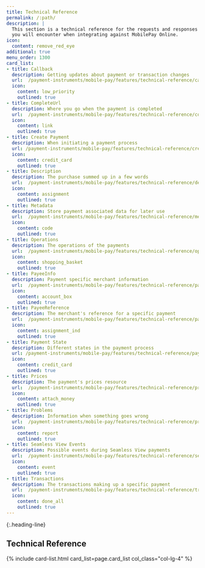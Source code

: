 ```yaml
---
title: Technical Reference
permalink: /:path/
description: |
  This section is a technical reference for the requests and responses
  you will encounter when integrating against MobilePay Online.
icon:
  content: remove_red_eye
additional: true
menu_order: 1300
card_list:
- title: Callback
  description: Getting updates about payment or transaction changes
  url:  /payment-instruments/mobile-pay/features/technical-reference/callback
  icon:
    content: low_priority
    outlined: true
- title: CompleteUrl
  description: Where you go when the payment is completed
  url:  /payment-instruments/mobile-pay/features/technical-reference/complete-url
  icon:
    content: link
    outlined: true
- title: Create Payment
  description: When initiating a payment process
  url: /payment-instruments/mobile-pay/features/technical-reference/create-payment
  icon:
    content: credit_card
    outlined: true
- title: Description
  description: The purchase summed up in a few words
  url:  /payment-instruments/mobile-pay/features/technical-reference/description
  icon:
    content: assignment
    outlined: true
- title: Metadata
  description: Store payment associated data for later use
  url:  /payment-instruments/mobile-pay/features/technical-reference/metadata
  icon:
    content: code
    outlined: true
- title: Operations
  description: The operations of the payments
  url:  /payment-instruments/mobile-pay/features/technical-reference/operations
  icon:
    content: shopping_basket
    outlined: true
- title: PayeeInfo
  description: Payment specific merchant information
  url:  /payment-instruments/mobile-pay/features/technical-reference/payee-info
  icon:
    content: account_box
    outlined: true
- title: PayeeReference
  description: The merchant's reference for a specific payment
  url:  /payment-instruments/mobile-pay/features/technical-reference/payee-reference
  icon:
    content: assignment_ind
    outlined: true
- title: Payment State
  description: Different states in the payment process
  url: /payment-instruments/mobile-pay/features/technical-reference/payment-state
  icon:
    content: credit_card
    outlined: true
- title: Prices
  description: The payment's prices resource
  url:  /payment-instruments/mobile-pay/features/technical-reference/prices
  icon:
    content: attach_money
    outlined: true
- title: Problems
  description: Information when something goes wrong
  url:  /payment-instruments/mobile-pay/features/technical-reference/problems
  icon:
    content: report
    outlined: true
- title: Seamless View Events
  description: Possible events during Seamless View payments
  url:  /payment-instruments/mobile-pay/features/technical-reference/seamless-view-events
  icon:
    content: event
    outlined: true
- title: Transactions
  description: The transactions making up a specific payment
  url:  /payment-instruments/mobile-pay/features/technical-reference/transactions
  icon:
    content: done_all
    outlined: true
---
```


{:.heading-line}

## Technical Reference

{% include card-list.html card_list=page.card_list
    col_class="col-lg-4" %}
